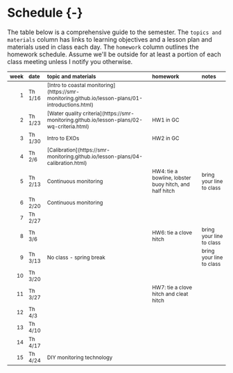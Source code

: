 # Schedule {-} 

The table below is a comprehensive guide to the semester. The `topics and materials` column has links to learning objectives and a lesson plan and materials used in class each day. The `homework` column outlines the homework schedule. Assume we'll be outside for at least a portion of each class meeting unless I notify you otherwise.
<table class="table table-hover table-condensed" style="font-size: 12px; margin-left: auto; margin-right: auto;">
 <thead>
  <tr>
   <th style="text-align:right;position: sticky; top:0; background-color: #FFFFFF;"> week </th>
   <th style="text-align:left;position: sticky; top:0; background-color: #FFFFFF;"> date </th>
   <th style="text-align:left;position: sticky; top:0; background-color: #FFFFFF;"> topic and materials </th>
   <th style="text-align:left;position: sticky; top:0; background-color: #FFFFFF;"> homework </th>
   <th style="text-align:left;position: sticky; top:0; background-color: #FFFFFF;"> notes </th>
  </tr>
 </thead>
<tbody>
  <tr>
   <td style="text-align:right;"> 1 </td>
   <td style="text-align:left;"> Th 1/16 </td>
   <td style="text-align:left;"> [Intro to coastal monitoring](https://smr-monitoring.github.io/lesson-plans/01-introductions.html) </td>
   <td style="text-align:left;">  </td>
   <td style="text-align:left;">  </td>
  </tr>
  <tr>
   <td style="text-align:right;"> 2 </td>
   <td style="text-align:left;"> Th 1/23 </td>
   <td style="text-align:left;"> [Water quality criteria](https://smr-monitoring.github.io/lesson-plans/02-wq-criteria.html) </td>
   <td style="text-align:left;"> HW1 in GC </td>
   <td style="text-align:left;">  </td>
  </tr>
  <tr>
   <td style="text-align:right;"> 3 </td>
   <td style="text-align:left;"> Th 1/30 </td>
   <td style="text-align:left;"> Intro to EXOs </td>
   <td style="text-align:left;"> HW2 in GC </td>
   <td style="text-align:left;">  </td>
  </tr>
  <tr>
   <td style="text-align:right;"> 4 </td>
   <td style="text-align:left;"> Th 2/6 </td>
   <td style="text-align:left;"> [Calibration](https://smr-monitoring.github.io/lesson-plans/04-calibration.html) </td>
   <td style="text-align:left;">  </td>
   <td style="text-align:left;">  </td>
  </tr>
  <tr>
   <td style="text-align:right;"> 5 </td>
   <td style="text-align:left;"> Th 2/13 </td>
   <td style="text-align:left;"> Continuous monitoring </td>
   <td style="text-align:left;"> HW4: tie a bowline, lobster buoy hitch, and half hitch </td>
   <td style="text-align:left;"> bring your line to class </td>
  </tr>
  <tr>
   <td style="text-align:right;"> 6 </td>
   <td style="text-align:left;"> Th 2/20 </td>
   <td style="text-align:left;"> Continuous monitoring </td>
   <td style="text-align:left;">  </td>
   <td style="text-align:left;">  </td>
  </tr>
  <tr>
   <td style="text-align:right;"> 7 </td>
   <td style="text-align:left;"> Th 2/27 </td>
   <td style="text-align:left;">  </td>
   <td style="text-align:left;">  </td>
   <td style="text-align:left;">  </td>
  </tr>
  <tr>
   <td style="text-align:right;"> 8 </td>
   <td style="text-align:left;"> Th 3/6 </td>
   <td style="text-align:left;">  </td>
   <td style="text-align:left;"> HW6: tie a clove hitch </td>
   <td style="text-align:left;"> bring your line to class </td>
  </tr>
  <tr>
   <td style="text-align:right;"> 9 </td>
   <td style="text-align:left;"> Th 3/13 </td>
   <td style="text-align:left;"> No class - spring break </td>
   <td style="text-align:left;">  </td>
   <td style="text-align:left;"> bring your line to class </td>
  </tr>
  <tr>
   <td style="text-align:right;"> 10 </td>
   <td style="text-align:left;"> Th 3/20 </td>
   <td style="text-align:left;">  </td>
   <td style="text-align:left;">  </td>
   <td style="text-align:left;">  </td>
  </tr>
  <tr>
   <td style="text-align:right;"> 11 </td>
   <td style="text-align:left;"> Th 3/27 </td>
   <td style="text-align:left;">  </td>
   <td style="text-align:left;"> HW7: tie a clove hitch and cleat hitch </td>
   <td style="text-align:left;">  </td>
  </tr>
  <tr>
   <td style="text-align:right;"> 12 </td>
   <td style="text-align:left;"> Th 4/3 </td>
   <td style="text-align:left;">  </td>
   <td style="text-align:left;">  </td>
   <td style="text-align:left;">  </td>
  </tr>
  <tr>
   <td style="text-align:right;"> 13 </td>
   <td style="text-align:left;"> Th 4/10 </td>
   <td style="text-align:left;">  </td>
   <td style="text-align:left;">  </td>
   <td style="text-align:left;">  </td>
  </tr>
  <tr>
   <td style="text-align:right;"> 14 </td>
   <td style="text-align:left;"> Th 4/17 </td>
   <td style="text-align:left;">  </td>
   <td style="text-align:left;">  </td>
   <td style="text-align:left;">  </td>
  </tr>
  <tr>
   <td style="text-align:right;"> 15 </td>
   <td style="text-align:left;"> Th 4/24 </td>
   <td style="text-align:left;"> DIY monitoring technology </td>
   <td style="text-align:left;">  </td>
   <td style="text-align:left;">  </td>
  </tr>
</tbody>
</table>

